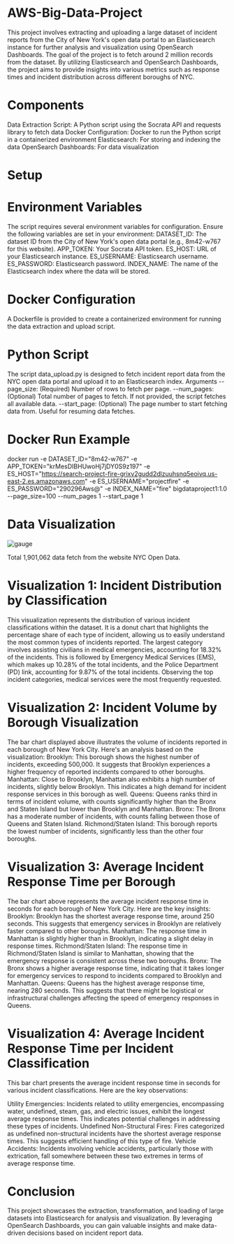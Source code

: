 # AWS-Big-Data-Project
This project involves extracting and uploading a large dataset of incident reports from the City of New York's open data portal to an Elasticsearch instance for further analysis and visualization using OpenSearch Dashboards. The goal of the project is to fetch around 2 million records from the dataset.  By utilizing Elasticsearch and OpenSearch Dashboards, the project aims to provide insights into various metrics such as response times and incident distribution across different boroughs of NYC.

# Components

Data Extraction Script: A Python script using the Socrata API and requests library to fetch data
Docker Configuration: Docker to run the Python script in a containerized environment
Elasticsearch: For storing and indexing the data
OpenSearch Dashboards: For data visualization

# Setup
# Environment Variables
The script requires several environment variables for configuration. Ensure the following variables are set in your environment:
DATASET_ID: The dataset ID from the City of New York's open data portal (e.g., 8m42-w767 for this website).
APP_TOKEN: Your Socrata API token.
ES_HOST: URL of your Elasticsearch instance.
ES_USERNAME: Elasticsearch username.
ES_PASSWORD: Elasticsearch password.
INDEX_NAME: The name of the Elasticsearch index where the data will be stored.

# Docker Configuration
A Dockerfile is provided to create a containerized environment for running the data extraction and upload script.

# Python Script
The script data_upload.py is designed to fetch incident report data from the NYC open data portal and upload it to an Elasticsearch index.
Arguments
--page_size: (Required) Number of rows to fetch per page.
--num_pages: (Optional) Total number of pages to fetch. If not provided, the script fetches all available data.
--start_page: (Optional) The page number to start fetching data from. Useful for resuming data fetches.

# Docker Run Example
docker run -e DATASET_ID="8m42-w767" -e APP_TOKEN="krMesDIBHUwoHj7jDY0S9z197" -e ES_HOST="https://search-project-fire-grixv2gudd2dlzuuhsnq5eoivq.us-east-2.es.amazonaws.com" -e ES_USERNAME="projectfire" -e ES_PASSWORD="290296Aws@" -e INDEX_NAME="fire" bigdataproject1:1.0 --page_size=100 --num_pages 1 --start_page 1

# Data Visualization
![gauge](https://github.com/user-attachments/assets/ba9a8695-f1cd-4faf-8473-41a1592285a1)

Total 1,901,062 data fetch from the website NYC Open Data.

# Visualization 1: Incident Distribution by Classification

This visualization represents the distribution of various incident classifications within the dataset. It is a donut chart that highlights the percentage share of each type of incident, allowing us to easily understand the most common types of incidents reported.
The largest category involves assisting civilians in medical emergencies, accounting for 18.32% of the incidents. This is followed by Emergency Medical Services (EMS), which makes up 10.28% of the total incidents, and the Police Department (PD) link, accounting for 9.87% of the total incidents. Observing the top incident categories, medical services were the most frequently requested.

# Visualization 2: Incident Volume by Borough Visualization

The bar chart displayed above illustrates the volume of incidents reported in each borough of New York City. Here's an analysis based on the visualization:
Brooklyn: This borough shows the highest number of incidents, exceeding 500,000. It suggests that Brooklyn experiences a higher frequency of reported incidents compared to other boroughs.
Manhattan: Close to Brooklyn, Manhattan also exhibits a high number of incidents, slightly below Brooklyn. This indicates a high demand for incident response services in this borough as well.
Queens: Queens ranks third in terms of incident volume, with counts significantly higher than the Bronx and Staten Island but lower than Brooklyn and Manhattan.
Bronx: The Bronx has a moderate number of incidents, with counts falling between those of Queens and Staten Island.
Richmond/Staten Island: This borough reports the lowest number of incidents, significantly less than the other four boroughs.

# Visualization 3: Average Incident Response Time per Borough

The bar chart above represents the average incident response time in seconds for each borough of New York City. Here are the key insights:
Brooklyn: Brooklyn has the shortest average response time, around 250 seconds. This suggests that emergency services in Brooklyn are relatively faster compared to other boroughs.
Manhattan: The response time in Manhattan is slightly higher than in Brooklyn, indicating a slight delay in response times.
Richmond/Staten Island: The response time in Richmond/Staten Island is similar to Manhattan, showing that the emergency response is consistent across these two boroughs.
Bronx: The Bronx shows a higher average response time, indicating that it takes longer for emergency services to respond to incidents compared to Brooklyn and Manhattan.
Queens: Queens has the highest average response time, nearing 280 seconds. This suggests that there might be logistical or infrastructural challenges affecting the speed of emergency responses in Queens.

# Visualization 4: Average Incident Response Time per Incident Classification

This bar chart presents the average incident response time in seconds for various incident classifications. Here are the key observations:

Utility Emergencies: Incidents related to utility emergencies, encompassing water, undefined, steam, gas, and electric issues, exhibit the longest average response times. This indicates potential challenges in addressing these types of incidents.
Undefined Non-Structural Fires: Fires categorized as undefined non-structural incidents have the shortest average response times. This suggests efficient handling of this type of fire.
Vehicle Accidents: Incidents involving vehicle accidents, particularly those with extrication, fall somewhere between these two extremes in terms of average response time.


# Conclusion

This project showcases the extraction, transformation, and loading of large datasets into Elasticsearch for analysis and visualization. By leveraging OpenSearch Dashboards, you can gain valuable insights and make data-driven decisions based on incident report data.

